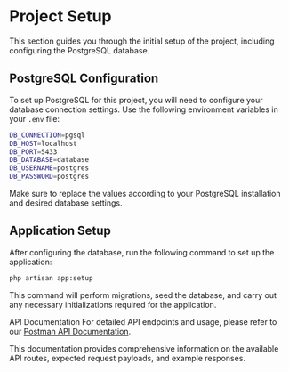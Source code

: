 # Project Setup

This section guides you through the initial setup of the project, including configuring the PostgreSQL database.

## PostgreSQL Configuration

To set up PostgreSQL for this project, you will need to configure your database connection settings. Use the 
following environment variables in your `.env` file:


```bash
DB_CONNECTION=pgsql
DB_HOST=localhost
DB_PORT=5433
DB_DATABASE=database
DB_USERNAME=postgres
DB_PASSWORD=postgres
```



Make sure to replace the values according to your PostgreSQL installation and desired database settings.

## Application Setup

After configuring the database, run the following command to set up the application:

```bash
php artisan app:setup
```


This command will perform migrations, seed the database, and carry out any necessary initializations required for the application.

API Documentation
For detailed API endpoints and usage, please refer to our [Postman API Documentation](https://documenter.getpostman.com/view/17203929/2s9YXpVyGa
).

This documentation provides comprehensive information on the available API routes, expected request payloads, and example responses.


